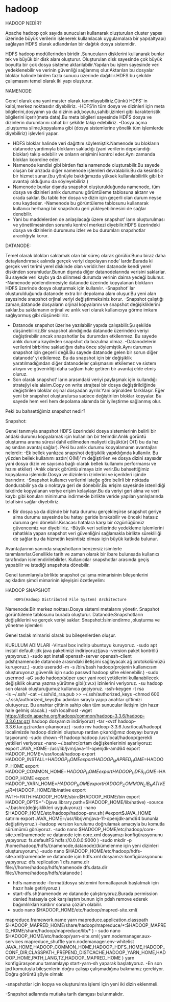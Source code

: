 # hadoop
HADOOP NEDİR?

Apache hadoop çok sayıda sunucuları kullanarak oluşturulan cluster yapısı üzerinde büyük verilerin işlenerek kullanılacak uygulamalara bir yapı(altyapı)  sağlayan HDFS olarak adlandırılan bir dağıtık dosya sistemidir.

HDFS  hadoop modüllerinden biridir .Sunucuların disklerini kullanarak bunlar tek ve büyük bir  disk alanı oluşturur. Oluşturulan disk sayesinde çok büyük boyutta bir çok dosya sisteme aktarılabilir.Yapılan bu işlem sayesinde veri  yedeklenebilir ve verinin güvenliği sağlanmış olur.Aktarılan bu dosyalar bloklar halinde birden fazla sunucu üzerinde dağıtılır.HDFS bu şekilde çalışmasını temel olarak iki yapı oluşturur.

NAMENODE:

Genel olarak ana yani master olarak tanımlayabiliriz.Çünkü HDFS’ in kalbi,merkez noktasıdır diyebiliriz.
-HDFS’in tüm dosya ve dizinleri için meta bilgilerini,dosyanın ya da dizinin adı,boyutu,sahibi,izinleri gibi karakteristik bilgilerini içerir(meta data).Bu meta bilgileri sayesinde HDFS dosya ve dizinlerin durumlarını rahat bir şekilde takip edebiliriz.
-Dosya açma ,oluşturma silme,kopyalama gibi (dosya sistemlerine yönelik tüm işlemlerde diyebiliriz) işlevleri yapar.
- HDFS bloklar halinde veri dağıttını söylemiştik.Namenode bu blokların  datanode yardımıyla blokların sakladığı (yani verilerin depolandığı bloklar) takip edebilir ve onların erişimini kontrol eder.Aynı zamanda blokları koordine eder.
- Namenode kendisi gibi birden fazla namenode oluşturabilir.Bu sayede oluşan bir arızada diğer namenode işlemleri devralabilir.Bu da kesintisiz bir hizmet sunar.(bu yönüyle baktığımızda yüksek kullanılabilirlik gibi bir avantajı olduğunu da söyleyebiliriz.)
- Namenode bunlar dışında snapshot oluşturulduğunda namenode, tüm dosya ve dizinleri anlık durumunu görüntüleme tablosuna aktarır ve orada saklar. Bu tablo her dosya ve dizin için geçerli olan durum neyse onu kaydeder.
-Namenode bu görüntüleme tablosunu kullanarak kullanıcı herhangi bir snapshotu geri yükleyebilmesini de sağlar denebilir.
- Yani bu maddelerden de anlaşılacağı üzere snapshot’ ların oluşturulması ve yönetilmesinden sorumlu kontrol merkezi diyebilir.HDFS üzerindeki dosya ve dizinlerin durumunu izler ve bu durumları snapshotlar aracılığıyla korur.






DATANODE:

Temel olarak blokları saklamak olan bir süreç olarak görülür.Bunu biraz daha detaylandırırsak aslında gerçek veriyi depolayan node’ lardır.Burada ki gerçek veri terimi yerel diskinde olan veridir.her datanode kendi yerel diskinden sorumludur.Bunun dışında diğer datanodelarında verisini saklarlar.
Bu sayede veri kaybı ya da silinmesi durumda verinin daima 
yedeği bulunur.
-Namenode yönlendirmesiyle datanode üzerinde kopyalanan blokların HDFS üzerinde dosya oluşturmak için kullanılır.
-Snapshot’ lar  oluşturulduğunda datanode extra bir depolama alanı oluşur.Bu yeni alan sayesinde snapshot orjinal veriyi değiştirmeksiniz korur.
-Snapshot çalıştığı zaman,datanode dosyaların orjinal kopyalarını ve snapshot değişikliklerini saklar.bu saklamanın orjinal ve anlık veri olarak kullanıcıya görme imkanı sağlıyormuş gibi düşünebiliriz.
- Datanode snapshot üzerine yazılabilir yapıda çalışabilir.Şu şekilde düşünebiliriz.Bir snapshot alındığında  datanode üzerindeki veriyi değiştirebilir ancak snapshotlar bu durumdan etkilenmez. Bu sayede anlık durumu kaydeden snapshot da bozulma olmaz.
-Datanodelerin verilerini birbirine sakladığını daha önce söylemiştik.Aynı durumun snapshot için geçerli değil.Bu sayede datanode gelen bir sorun
 diğer datanode’ yi etkilemez. Bu da snapshot için bir değişiklik yaratılmadığından diğer datanodeler çalışmasını etkilemez ve sistem 
akışını ve güvenirliği daha sağlam hale getiren bir avantaj elde etmiş 
oluruz.
- Son olarak snapshot’ ların arasındaki veriyi paylaşmak için kullandığı stratejiyi  ele alalım.Copy on write strajtesi bir dosya değiştirildiğinde değiştirilen bloklar orjinal dosyadan ayrılır.Yani  orjinalden farklılaşır.
Eğer yeni bir snapshot oluşturulursa sadece değiştirilen bloklar kopyalar.
Bu sayede hem veri hem depolama alanında bir iyileştirme sağlanmış 
olur.











Peki bu bahsettiğimiz snapshot nedir?

Snapshot:

Genel tanımıyla snapshot HDFS üzerindeki dosya sistemlerinin belirli bir andaki durumu kopyalamak için kullanılan bir terimdir.Anlık görüntü oluşturma arama süresi dahil edilmeden maliyeti düşüktür( O(1) bu da hız açısından avantaj sağlar).
Peki bu anlık durumu kopyalamanın avantajları nelerdir:
-Ek bellek yanlızca snapshot değişiklik yapıldığında kullanılır. Bu yüzden bellek kullanımı azdır( O(M)’ m değiştirilen ve dosya dizini sayısıdır yani dosya dizin ve sayısına bağlı olarak bellek kullanımı performansı ve hızını etkiler)
-Anlık olarak görüntü almaya izin verir.Bu bahsettiğimiz kopyalama işlemidir.Dosya ve dizinlerin izinlerini ve içerikleri içinde barındırır.
-Snapshot kullanıcı verilerini isteğe göre belirli bir noktada dondurabilir ya da o noktaya geri de dönebilir.Bu erişim sayesinde istenildiği takdirde kopyalanan veriye erişim kolaylaşır.Bu da veriyi geri alma ve veri kaybı gibi konuları minimuma indirmekle birlikte veride yapılan yanlışlarında telafisini sağlar diyebiliriz.
- Bir dosya ya da dizinde bir hata durumu gerçekleşirse snapshot geriye alma durumu sayesinde bu hatayı geride bırakabilir ve önceki hatasız duruma geri dönebilir.Kısacası hatalara karşı bir özgürlüğümüz güvencemiz var diyebiliriz.
-Büyük veri setlerinde yedekleme işlemlerini rahatlıkla yapan snapshot veri güvenliğini sağlamakla birlikte sürekliliği de sağlar bu da hizmetin kesintisiz olması için büyük katkıda bulunur.
 
Avantajlarının yanında snapshotların benzersiz isimlerle tanımlanırlar.Genellikle tarih ve zaman olarak bir ibare bulunsada kullanıcı tarafından isimlendirilebilirler.
Kullanıcılar snapshotlar arasında geçiş yapabilir ve istediği snapshota dönebilir.

 Genel tanımlarıyla birlikte snapshot çalışma mimarisinin bileşenlerini açıkladım şimdi mimarinin işleyişini özetleyelim:












HADOOP SNAPSHOT

		HDFS(Hadoop Distributed File System) Architecture

Namenode:Bir merkez noktası.Dosya sistemi metalarını yönetir.
Snapshot görüntüleme tablosunu burada oluşturur.
Datanode:Snapshotların değişiklerini ve gerçek veriyi saklar:
Snapshot:İsimlendirme ,oluşturma ve yönetme işlemleri

Genel taslak mimarisi olarak bu bileşenlerden oluşur.




KURULUM ADIMLARI
-Virtual box indirip ubuntuyu kuruyoruz.
-sudo apt install default-jdk java paketimizi indiriyoruz(java -version paket kontrölü yapıyoruz.)
-sudo apt install openssh-server openssh-client pdsh(namenode datanode arasındaki iletişimi sağlayacak ağ protokolümüzü kuruyoruz.)
-sudo useradd -m -s /bin/bash hadoop(projenin kullanıcısını oluşturuyoruz,güvenlik için sudo passwd hadoop şifre eklenebilir.)
-sudo usermod -aG sudo hadoop(süper user yani root yetkilerini kullanabilecek değişiklik okuma yazma yürütme gibi(r.w.x) izinlerini veriyoruz.
-su hadoop son olarak oluşturuğumuz kullanıca geçiyoruz.
-ssh-keygen -t rsa                                                                                       
-ls ~/.ssh/
-cat ~/.ssh/id_rsa.pub >> ~/.ssh/authorized_keys
-chmod 600 ~/.ssh/authorized_keys(bu adımları sırayla yapıp  anahtar çiftimizi olutuyoruz. Bu anahtar çiftinin sahip olan tüm sunucular iletişim için hazır hale gelmiş olacak.)
-ssh localhost
-wget https://dlcdn.apache.org/hadoop/common/hadoop-3.3.6/hadoop-3.3.6.tar.gz( hadoop dosyamızı indiriyoruz)
-tar -xvzf hadoop-3.3.6.tar.gz(rardan çıkarıyoruz)
-sudo mv hadoop-3.3.6 /usr/local/hadoop( localimizde hadoop dizinini oluşturup rardan çıkardığımız dosyayı buraya taşıyorum)
-sudo chown -R hadoop:hadoop /usr/local/hadoop(gerekli yetkileri veriyoruz
-nano ~/.bashrc(ortam değişkenlerinini ayarlıyoruz: export JAVA_HOME=/usr/lib/jvm/java-11-openjdk-amd64
export HADOOP_HOME=/usr/local/hadoop
export HADOOP_INSTALL=$HADOOP_HOME
export HADOOP_MAPRED_HOME=$HADOOP_HOME
export HADOOP_COMMON_HOME=$HADOOP_HOME
export HADOOP_HDFS_HOME=$HADOOP_HOME
export HADOOP_YARN_HOME=$HADOOP_HOME
export HADOOP_COMMON_LIB_NATIVE_DIR=$HADOOP_HOME/lib/native
export PATH=$PATH:$HADOOP_HOME/sbin:$HADOOP_HOME/bin
export HADOOP_OPTS="-Djava.library.path=$HADOOP_HOME/lib/native)
-source ~/.bashrc(değişiklikleri uyguluyoruz)
-nano $HADOOP_HOME/etc/hadoop/hadoop-env.sh( #export$JAVA_HOME satırını export JAVA_HOME=/usr/lib/jvm/java-11-openjdk-amd64 bununla değiştiriyoruz.)
-hadoop version kurulumu doğrulamak amacıyla bu komutla sürümümü görüyoruz.
-sudo nano $HADOOP_HOME/etc/hadoop/core-site.xml(namenode ve datanode için core.xml dosyamızı konfigürasyonunu yapıyoruz: 
<configuration>
    <property>
        <name>fs.defaultFS</name>
        <value>hdfs://0.0.0.0:9000</value>
    </property>
</configuration>)
-sudo mkdir -p /home/hadoop/hdfs/{namenode,datanode}(kümelenme için yeni dizinleri oluşturuyorum.)
-sudo nano $HADOOP_HOME/etc/hadoop/hdfs-site.xml(namenode ve datanode için hdfs.xml dosyamızı konfigürasyonunu yapıyoruz: 
<configuration>
    <property>
        <name>dfs.replication</name>
        <value>1</value>
    </property>
   <property>
      <name>dfs.name.dir</name>
      <value>file:///home/hadoop/hdfs/namenode</value>
   </property>
   <property>
      <name>dfs.data.dir</name>
      <value>file:///home/hadoop/hdfs/datanode</value>
   </property>
</configuration>)

- hdfs namenode -format(dosya sistemini formatlayarak başlatmak için hazır hale getiriyoruz.)
- start-dfs.sh(namenode ve datanode çalıştırıyoruz.Burada permission denied hatasıyla çok karşılaştım bunun için pdsh remove  ederek bağımlılıkları kaldırır soruna çözüm olabilir.
- sudo nano $HADOOP_HOME/etc/hadoop/mapred-site.xml(
<configuration>
    <property>
        <name>mapreduce.framework.name</name>
        <value>yarn</value>
    </property>
    <property>
        <name>mapreduce.application.classpath</name>
        <value>$HADOOP_MAPRED_HOME/share/hadoop/mapreduce/*:$HADOOP_MAPRED_HOME/share/hadoop/mapreduce/lib/*</value>
    </property>
</configuration>)
- sudo nano $HADOOP_HOME/etc/hadoop/yarn-site.xml(
<configuration>
    <property>
        <name>yarn.nodemanager.aux-services</name>
        <value>mapreduce_shuffle</value>
    </property>
    <property>
        <name>yarn.nodemanager.env-whitelist</name>
        <value>JAVA_HOME,HADOOP_COMMON_HOME,HADOOP_HDFS_HOME,HADOOP_CONF_DIR,CLASSPATH_PREPEND_DISTCACHE,HADOOP_YARN_HOME,HADOOP_HOME,PATH,LANG,TZ,HADOOP_MAPRED_HOME</value>
    </property>
</configuration>) yarn konfigürasyonunu tamamlayıp start-yarn-sh yaparak başlatıyoruz.
-En son jpd komutuyla bileşenlerin doğru çalışıp çalışmadığına bakmamız gerekiyor.
Doğru görüntü şöyle olmalı:
 

-snapshotlar için kopya ve oluşturulma işlemi için yeni iki dizin eklenmeli.

-Snapshot adlarında mutlaka tarih damgası bulunmalıdır.



 




									


